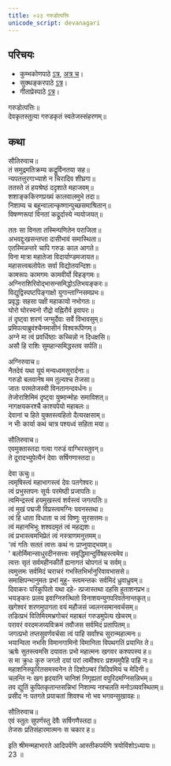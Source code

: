 ```yaml
---  
title: ०२३ गरुडोत्पत्तिः
unicode_script: devanagari
---  
```


## परिचयः
- कुम्भकोणपाठे [ऽत्र](https://archive.org/details/mahAbhArata-kumbhakoNam/page/n369), [अत्र च](https://sanskritdocuments.org/mirrors/mahabharata/mbhK/mahabharata-k-01-sa.html)।
- सुक्थङ्करपाठे [ऽत्र](http://bombay.indology.info/mahabharata/text/UD/MBh01.txt)।
- गीताप्रेस्पाठे [ऽत्र](https://archive.org/stream/mahabharata01ramauoft#page/564/mode/2up)।

गरुडोत्पत्तिः॥  
देवकृतस्तुत्या गरुडकृतं स्वतेजस्संहरणम्॥  

## कथा

सौतिरुवाच॥  
तं समुद्रमतिक्रम्य कद्रूर्विनतया सह॥  
न्यपतत्तुरगाभ्याशे न चिरादिव शीघ्रगा॥  
ततस्ते तं हयश्रेष्ठं ददृशाते महाजवम्॥  
शशाङ्ककिरणप्रख्यं कालवालमुभे तदा॥  
निशाम्य च बहून्वालान्कृष्णान्पुच्छसमाश्रितान्॥  
विषण्णरूपां विनतां कद्रूर्दास्ये न्ययोजयत्॥  

ततः सा विनता तस्मिन्पणितेन पराजिता॥  
अभवद्दुःखसन्तप्ता दासीभावं समास्थिता॥  
एतस्मिन्नन्तरे चापि गरुडः काल आगते॥  
विना मात्रा महातेजा विदार्याण्डमजायत॥  
महासत्त्वबलोपेतः सर्वा विद्योतयन्दिशः॥  
कामरूपः कामगमः कामवीर्यो विहङ्गमः॥  
अग्निराशिरिवोद्भासन्समिद्धोऽतिभयङ्करः॥  
विद्युद्विस्पष्टपिङ्गाक्षो युगान्ताग्निसमप्रभः॥  
प्रवृद्धः सहसा पक्षी महाकायो नभोगतः॥  
घोरो घोरस्वनो रौद्रो वह्निरौर्व इवापरः॥  
तं दृष्ट्वा शरणं जग्मुर्देवाः सर्वे विभावसुम्॥  
प्रमिपत्याब्रुवंश्चैनमासीनं विश्वरूपिणम्॥  
अग्ने मा त्वं प्रवर्धिष्ठाः कच्चिन्नो न दिधक्षसि॥  
असौ हि राशिः सुमहान्समिद्धस्तव सर्पति॥  

अग्निरुवाच॥  
नैतदेवं यथा यूयं मन्यध्वमसुरार्दनाः॥  
गरुडो बलवानेष मम तुल्यश्च तेजसा॥  
जातः परमतेजस्वी विनतानन्दवर्धनः॥  
तेजोराशिमिमं दृष्ट्वा युष्मान्मोहः समाविशत्॥  
नागक्षयकरश्चै काश्यपेयो महाबलः॥  
देवानां च हिते युक्तस्त्वहितो दैत्यरक्षसाम्॥  
न भीः कार्या कथं चात्र पश्यध्वं सहिता मया॥  

सौतिरुवाच॥  
एवमुक्तास्तदा गत्वा गरुडं वाग्भिरस्तुवन्॥  
ते दूरादभ्युपेत्यैनं देवाः सर्षिगणास्तदा॥  

देवा ऊचुः॥  
त्वमृषिस्त्वं महाभागस्त्वं देवः पतगेश्वरः॥  
त्वं प्रभुस्तपनः सूर्यः परमेष्ठी प्रजापतिः॥  
त्वमिन्द्रस्त्वं हयमुखस्त्वं शर्वस्त्वं जगत्पतिः॥  
त्वं मुखं पद्मजी विप्रस्त्वमग्निः पवनस्तथा॥  
त्वं हि धाता विधाता च त्वं विष्णुः सुरसत्तमः॥  
त्वं महानभिभूः शश्वदमृतं त्वं महद्यशः॥  
त्वं प्रभास्त्वमभिप्रेतं त्वं नस्त्राणमनुत्तमम्॥  
'त्वं गतिः सततं त्वत्तः कथं नः प्राप्नुयाद्भयम्॥  
' बलोर्मिमान्साधुरदीनसत्त्वः समृद्धिमान्दुर्विषहस्त्वमेव॥  
त्वत्तः सृतं सर्वमहीनकीर्ते ह्यनागतं चोपगतं च सर्वम्॥  
त्वमुत्तमः सर्वमिदं चराचरं गभस्तिभिर्भानुरिवावभाससे॥  
समाक्षिपन्भानुमतः प्रभां मुहु\- स्त्वमन्तकः सर्वमिदं ध्रुवाध्रुवम्॥  
दिवाकरः परिकुपितो यथा दहे\- त्प्रजास्तथा दहसि हुताशनप्रभ॥  
भयङ्करः प्रलय इवाग्निरुत्थितो विनाशयन्युगपरिवर्तनान्तकृत्॥  
खगेश्वरं शरणमुपागता वयं महौजसं ज्वलनसमानवर्चसम्॥  
तडित्प्रभं वितिमिरमभ्रगोचरं महाबलं गरुडमुपेत्य खेचरम्॥  
परावरं वरदमजय्यविक्रमं तवौजस सर्वमिदं प्रतापितम्॥  
जगत्प्रभो तप्तसुवर्णवर्चसा त्वं पाहि सर्वांश्च सुरान्महात्मनः॥  
भयान्विता नभसि विमानगामिनो विमानिता विपथगतिं प्रयान्ति ते॥  
ऋषेः सुतस्त्वमसि दयावतः प्रभो महात्मनः खगवर कश्यपस्य ह॥  
स मा क्रुधः कुरु जगतो दयां परां त्वमीश्वरः प्रशममुपैहि पाहि नः॥  
महाशनिस्फुरितसमस्वनेन ते दिशोऽम्बरं त्रिदिवमियं च मेदिनी॥  
चलन्ति नः खग हृदयानि चानिशं निगृह्यतां वपुरिदमग्निसन्निभम्॥  
तव द्युतिं कुपितकृतान्तसन्निभां निशाम्य नश्चलति मनोऽव्यवस्थितम्॥  
प्रसीद नः पतगते प्रयाचतां शिवश्च नो भव भगवन्सुखावहः॥  

सौतिरुवाच॥  
एवं स्तुतः सुपर्णस्तु देवैः सर्षिगणैस्तदा॥  
तेजसः प्रतिसंहारमात्मनः स चकार ह॥ 

इति श्रीमन्महाभारते आदिपर्वणि आस्तीकपर्वणि त्रयोविंशोऽध्यायः॥  
23 ॥  

